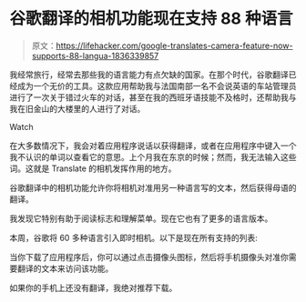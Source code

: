 # 谷歌翻译的相机功能现在支持 88 种语言

> 原文：<https://lifehacker.com/google-translates-camera-feature-now-supports-88-langua-1836339857>

我经常旅行，经常去那些我的语言能力有点欠缺的国家。在那个时代，谷歌翻译已经成为一个无价的工具。这款应用帮助我与法国南部一名不会说英语的车站管理员进行了一次关于错过火车的对话，甚至在我的西班牙语技能不及格时，还帮助我与我在旧金山的大楼里的人进行了对话。

Watch

在大多数情况下，我会对着应用程序说话以获得翻译，或者在应用程序中键入一个我不认识的单词以查看它的意思。上个月我在东京的时候；然而，我无法输入这些词。这就是 Translate 的相机发挥作用的地方。

谷歌翻译中的相机功能允许你将相机对准用另一种语言写的文本，然后获得母语的翻译。

我发现它特别有助于阅读标志和理解菜单。现在它也有了更多的语言版本。

本周，谷歌将 60 多种语言引入即时相机。以下是现在所有支持的列表:

当你下载了应用程序后，你可以通过点击摄像头图标，然后将手机摄像头对准你需要翻译的文本来访问该功能。

如果你的手机上还没有翻译，我绝对推荐下载。